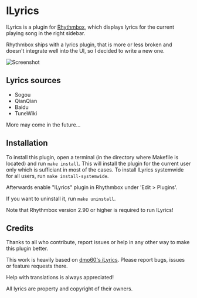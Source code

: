 lLyrics
===============

lLyrics is a plugin for [Rhythmbox](http://projects.gnome.org/rhythmbox/), which displays lyrics for the current playing song in the right sidebar.

Rhythmbox ships with a lyrics plugin, that is more or less broken and doesn't integrate well into the UI, so I decided to write a new one.



![Screenshot](https://skydrive.live.com/#cid=29AF87A622071DCB&id=29AF87A622071DCB!345)




Lyrics sources
---------------

  - Sogou
  - QianQian
  - Baidu
  - TuneWiki

More may come in the future...




Installation
---------------

To install this plugin, open a terminal (in the directory where Makefile is located) and run `make install`. This will install the plugin for the current user only which is sufficiant in most of the cases. 
To install lLyrics systemwide for all users, run `make install-systemwide`.

Afterwards enable "lLyrics" plugin in Rhythmbox under 'Edit > Plugins'.

If you want to uninstall it, run `make uninstall`.

Note that Rhythmbox version 2.90 or higher is required to run lLyrics!




Credits
---------------

Thanks to all who contribute, report issues or help in any other way to make this plugin better.

This work is heavily based on [dmo60's iLyrics](https://github.com/dmo60/lLyrics).
Please report bugs, issues or feature requests there.

Help with translations is always appreciated!

All lyrics are property and copyright of their owners.
